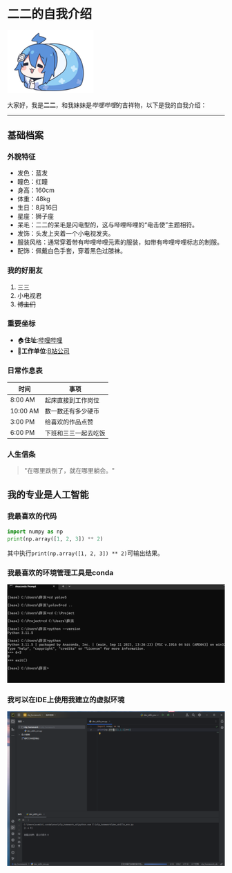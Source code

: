 #  二二的自我介绍

<img src="image/20180425214237_fnkuj.jpg" width="200" alt="二二的形象">

大家好，我是**二二**，和我妹妹是*哔哩哔哩*的吉祥物，以下是我的自我介绍：

---

## 基础档案

### 外貌特征

- 发色：蓝发
- 瞳色：红瞳
- 身高：160cm
- 体重：48kg
- 生日：8月16日
- 星座：狮子座
- 呆毛：二二的呆毛是闪电型的，这与哔哩哔哩的“电击使”主题相符。
- 发饰：头发上夹着一个小电视发夹。
- 服装风格：通常穿着带有哔哩哔哩元素的服装，如带有哔哩哔哩标志的制服。
- 配饰：佩戴白色手套，穿着黑色过膝袜。

### 我的好朋友

1. 三三
2. 小电视君
3. ~~博主们~~

### 重要坐标

- 🏠**住址**:[哔哩哔哩](https://baike.baidu.com/item/%E5%93%94%E5%93%A9%E5%93%94%E5%93%A9/8018053)
- 🏢**工作单位**:[B站公司](https://ir.bilibili.com/cn/corporate-information/)

### 日常作息表

| 时间       |事项              |
|----------|-------------------|
| 8:00 AM  |起床直接到工作岗位    |
| 10:00 AM |数一数还有多少硬币     |
| 3:00 PM  |给喜欢的作品点赞      |
| 6:00 PM  |下班和三三一起去吃饭   |

### 人生信条

> "在哪里跌倒了，就在哪里躺会。"

## 我的专业是人工智能

### 我最喜欢的代码

```python
import numpy as np
print(np.array([1, 2, 3]) ** 2)
```
其中执行`print(np.array([1, 2, 3]) ** 2)`可输出结果。

### 我最喜欢的环境管理工具是conda

<img src="image/first.png" width="800" alt="截图一">

### 我可以在IDE上使用我建立的虚拟环境

<img src="image/second.png" width="800" alt="截图二">

